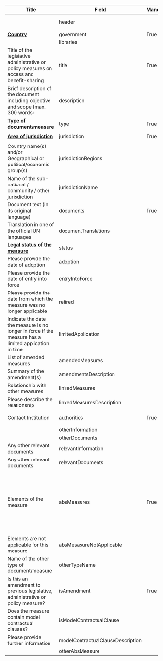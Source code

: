 <table class="schema__table" style="table-layout: fixed; width: 100%;">
  <thead>
    <tr>
      <th>Title</th>
      <th>Field</th>
      <th>Mandatory</th>
      <th>Type</th>
      <th>Example</th>
    </tr>
  </thead>
  <tbody>
    <tr>
      <td></td>
      <td>header</td>
      <td></td>
      <td>Eheader</td>
      <td><code>{ "identifier": "2229F37D-F8E0-2FFE-4F47-E7452BF3FE48", "schema": "measure", "languages": [ "en" ] }</code></td>
    </tr>
    <tr>
      <td><strong><a href="/abs/thesaurus/general/countries">Country</a></strong></td>
      <td>government</td>
      <td>True</td>
      <td>Eterm</td>
      <td><code>{ "identifier": "af" }</code></td>
    </tr>
    <tr>
      <td></td>
      <td>libraries</td>
      <td></td>
      <td>Eterm[]</td>
      <td></td>
    </tr>
    <tr>
      <td>Title of the legislative administrative or policy measures on access and benefit-sharing</td>
      <td>title</td>
      <td>True</td>
      <td>lstring</td>
      <td><code>{ "en": "Test title" }</code></td>
    </tr>
    <tr>
      <td>Brief description of the document including objective and scope (max. 300 words)</td>
      <td>description</td>
      <td></td>
      <td>lstring</td>
      <td><code>{ "en": "&lt;div&gt;&lt;!--block--&gt;Test description&lt;/div&gt;" }</code></td>
    </tr>
    <tr>
      <td><strong><a href="/thesaurus/measure/type-of-documents">Type of document/measure</a></strong></td>
      <td>type</td>
      <td>True</td>
      <td>Eterm</td>
      <td><code>{ "identifier": "8165BF22-EEF0-4DF8-B3F2-8E0AEED13E2F" }</code></td>
    </tr>
    <tr>
      <td><strong><a href="/thesaurus/measure/jurisdictions">Area of jurisdiction</a></strong></td>
      <td>jurisdiction</td>
      <td>True</td>
      <td>Eterm</td>
      <td><code>{ "identifier": "7437F880-7B12-4F26-AA91-CED37250DD0A" }</code></td>
    </tr>
    <tr>
      <td>Country name(s) and/or Geographical or political/economic group(s)</td>
      <td>jurisdictionRegions</td>
      <td></td>
      <td>Eterm[]</td>
      <td><code>{ "identifier": "7437F880-7B12-4F26-AA91-CED37250DD0A" }</code></td>
    </tr>
    <tr>
      <td>Name of the sub-national / community / other jurisdiction</td>
      <td>jurisdictionName</td>
      <td></td>
      <td>lstring</td>
      <td><code>{ "en": "Test information" }</code></td>
    </tr>
    <tr>
      <td>Document text (in its original language)</td>
      <td>documents</td>
      <td>True</td>
      <td>Elink[]</td>
      <td><code>[ { "url": "https://www.google.com", "name": "Google", "language": "en" } ]</code></td>
    </tr>
    <tr>
      <td>Translation in one of the official UN languages</td>
      <td>documentTranslations</td>
      <td></td>
      <td>Elink[]</td>
      <td><code>[ { "url": "https://www.google.com", "name": "Google", "language": "en" } ]</code></td>
    </tr>
    <tr>
      <td><strong><a href="/thesaurus/measure/statuses">Legal status of the measure</a></strong></td>
      <td>status</td>
      <td></td>
      <td>Eterm</td>
      <td><code>{ "identifier": "97D6C7E6-5EAD-48B2-BD8D-DAB77153FF9C" }</code></td>
    </tr>
    <tr>
      <td>Please provide the date of adoption</td>
      <td>adoption</td>
      <td></td>
      <td>string</td>
      <td><code>2024-09-25</code></td>
    </tr>
    <tr>
      <td>Please provide the date of entry into force</td>
      <td>entryIntoForce</td>
      <td></td>
      <td>string</td>
      <td><code>2024-09-19</code></td>
    </tr>
    <tr>
      <td>Please provide the date from which the measure was no longer applicable</td>
      <td>retired</td>
      <td></td>
      <td>string</td>
      <td><code>2024-09-25</code></td>
    </tr>
    <tr>
      <td>Indicate the date the measure is no longer in force if the measure has a limited application in time</td>
      <td>limitedApplication</td>
      <td></td>
      <td>string</td>
      <td><code>2024-09-23</code></td>
    </tr>
    <tr>
      <td>List of amended measures</td>
      <td>amendedMeasures</td>
      <td></td>
      <td>Ereference[]</td>
      <td><code>[ { "identifier": "26C9AAD9-3CAC-6FF4-C682-B9CA7858AE78@2" } ]</code></td>
    </tr>
    <tr>
      <td>Summary of the amendment(s)</td>
      <td>amendmentsDescription</td>
      <td></td>
      <td>lstring</td>
      <td><code>{ "en": "&lt;div&gt;&lt;!--block--&gt;Test Information&lt;/div&gt;" }</code></td>
    </tr>
    <tr>
      <td>Relationship with other measures</td>
      <td>linkedMeasures</td>
      <td></td>
      <td>Ereference[]</td>
      <td><code>[ { "identifier": "A3722021-0CC0-B195-75BE-954F133FF78B@1" } ]</code></td>
    </tr>
    <tr>
      <td>Please describe the relationship</td>
      <td>linkedMeasuresDescription</td>
      <td></td>
      <td>lstring</td>
      <td><code>{ "en": "&lt;div&gt;&lt;!--block--&gt;Test Information&lt;/div&gt;" }</code></td>
    </tr>
    <tr>
      <td>Contact Institution</td>
      <td>authorities</td>
      <td>True</td>
      <td>Ereference[]</td>
      <td><code>[ { "identifier": "DECLARE-ORGANISATION_13674_20240902135135254@1" } ]</code></td>
    </tr>
    <tr>
      <td></td>
      <td>otherInformation</td>
      <td></td>
      <td>lstring</td>
      <td></td>
    </tr>
    <tr>
      <td></td>
      <td>otherDocuments</td>
      <td></td>
      <td>Elink[]</td>
      <td></td>
    </tr>
    <tr>
      <td>Any other relevant documents</td>
      <td>relevantInformation</td>
      <td></td>
      <td>lstring</td>
      <td><code>{ "en": "&lt;div&gt;&lt;!--block--&gt;Test Information&lt;/div&gt;" }</code></td>
    </tr>
    <tr>
      <td>Any other relevant documents</td>
      <td>relevantDocuments</td>
      <td></td>
      <td>Elink[]</td>
      <td><code>[ { "url": "https://www.google.com", "name": "Google", "language": "en" } ]</code></td>
    </tr>
    <tr>
      <td>Elements of the measure</td>
      <td>absMeasures</td>
      <td>True</td>
      <td>EAbsMeasure</td>
      <td><code>{ "geneticResources": { "answer": True, "elements": [ { "types": [ { "identifier": "4E2974DF-216E-46C8-8797-8E3A33D6A048" }, { "identifier": "9C146B09-097E-4CFF-B9CC-D4785496952F" }, { "identifier": "357DBB22-6A6C-4C49-BA1F-037320B09247" }, { "identifier": "http://data.gbif.org/species/13140807" }, { "identifier": "33A6BF46-3699-4B5E-A3C0-506FAFDA2D76" }, { "identifier": "F9EF6F94-8B39-4F08-BF68-B991157F2643" } ] } ] }, "traditionalKnowledge": { "answer": True, "elements": [] } }</code></td>
    </tr>
    <tr>
      <td>Elements are not applicable for this measure</td>
      <td>absMesasureNotApplicable</td>
      <td></td>
      <td>bool</td>
      <td><code>false</code></td>
    </tr>
    <tr>
      <td>Name of the other type of document/measure</td>
      <td>otherTypeName</td>
      <td></td>
      <td>lstring</td>
      <td><code>{ "en": "Test information" }</code></td>
    </tr>
    <tr>
      <td>Is this an amendment to previous legislative, administrative or policy measure?</td>
      <td>isAmendment</td>
      <td>True</td>
      <td>bool</td>
      <td><code>True</code></td>
    </tr>
    <tr>
      <td>Does the measure contain model contractual clauses?</td>
      <td>isModelContractualClause</td>
      <td></td>
      <td>bool</td>
      <td><code>True</code></td>
    </tr>
    <tr>
      <td>Please provide further information</td>
      <td>modelContractualClauseDescription</td>
      <td></td>
      <td>lstring</td>
      <td><code>{ "en": "Test information" }</code></td>
    </tr>
    <tr>
      <td></td>
      <td>otherAbsMeasure</td>
      <td></td>
      <td>lstring</td>
      <td></td>
    </tr>
  </tbody>
</table>

